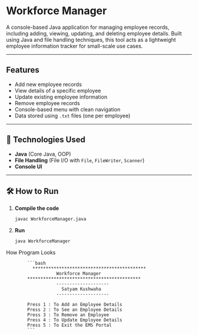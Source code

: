# Workforce Manager

A console-based Java application for managing employee records, including adding, viewing, updating, and deleting employee details. Built using Java and file handling techniques, this tool acts as a lightweight employee information tracker for small-scale use cases.

---

## Features

- Add new employee records
- View details of a specific employee
- Update existing employee information
- Remove employee records
- Console-based menu with clean navigation
- Data stored using `.txt` files (one per employee)

---

## 🚀 Technologies Used

- **Java** (Core Java, OOP)
- **File Handling** (File I/O with `File`, `FileWriter`, `Scanner`)
- **Console UI**

---

## 🛠️ How to Run

1. **Compile the code**
   ```bash
   javac WorkforceManager.java
   ```
2. **Run**
   ```bash
   java WorkforceManager
   ```




How Program Looks

            ```bash
              *******************************************
                       Workforce Manager
            *******************************************
                       --------------------
                         Satyam Kushwaha
                       --------------------
            
            Press 1 : To Add an Employee Details
            Press 2 : To See an Employee Details
            Press 3 : To Remove an Employee
            Press 4 : To Update Employee Details
            Press 5 : To Exit the EMS Portal
            ```

   

